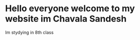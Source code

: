 <head>
<body>
<h1>Hello everyone welcome to my website im
 Chavala Sandesh </h1>
<p>Im stydying in 8th class <p/>
